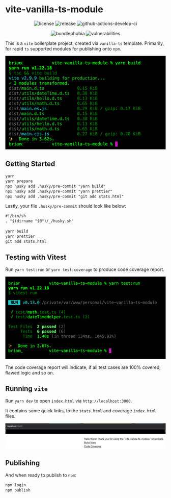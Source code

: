 # vite-vanilla-ts-module

<p align="center">
    <img alt="license" src="https://img.shields.io/github/license/entwurfhaus/vite-vanilla-ts-module?style=flat-square" />
    <img alt="release" src="https://img.shields.io/github/v/tag/entwurfhaus/vite-vanilla-ts-module?label=release&style=flat-square" />
    <img alt="github-actions-develop-ci" src="https://img.shields.io/github/workflow/status/entwurfhaus/vite-vanilla-ts-module/vite-vanilla-ts-module%20CI?style=flat-square" />
</p>

<p align="center">
    <img alt="bundlephobia" src="https://img.shields.io/bundlephobia/min/@entwurfhaus/vite-vanilla-ts-module?style=flat-square" />
    <img alt="vulnerabilities" src="https://img.shields.io/snyk/vulnerabilities/github/entwurfhaus/vite-vanilla-ts-module?style=flat-square" />
</p>

This is a `vite` boilerplate project, created via `vanilla-ts` template. Primarily, for rapid `ts` supported modules for publishing onto `npm`.

![yarn build](docs/screenshots/2022-06-04_12-01-14.jpg "yarn build")

## Getting Started

```
yarn
yarn prepare
npx husky add .husky/pre-commit "yarn build"
npx husky add .husky/pre-commit "yarn prettier"
npx husky add .husky/pre-commit "git add stats.html"
```

Lastly, your file `.husky/pre-commit` should look like below:

```
#!/bin/sh
. "$(dirname "$0")/_/husky.sh"

yarn build
yarn prettier
git add stats.html
```

## Testing with Vitest

Run `yarn test:run` or `yarn test:coverage` to produce code coverage report.

![yarn test:run](docs/screenshots/2022-06-04_12-03-10.jpg "yarn test:run")

The code coverage report will indicate, if all test cases are 100% covered, flawed logic and so on.

## Running `vite`

Run `yarn dev` to open `index.html` via `http://localhost:3000`.

It contains some quick links, to the `stats.html` and coverage `index.html` files.

![yarn dev](docs/screenshots/2022-06-04_12-06-34.jpg "yarn dev")

## Publishing

And when ready to publish to `npm`:

```
npm login
npm publish
```
